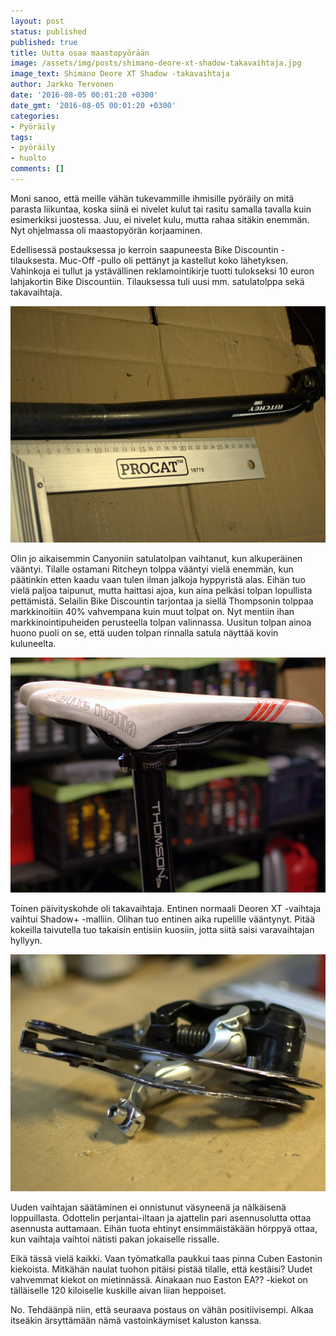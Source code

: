 ```yaml
---
layout: post
status: published
published: true
title: Uutta osaa maastopyörään
image: /assets/img/posts/shimano-deore-xt-shadow-takavaihtaja.jpg
image_text: Shimano Deore XT Shadow -takavaihtaja
author: Jarkko Tervonen
date: '2016-08-05 00:01:20 +0300'
date_gmt: '2016-08-05 00:01:20 +0300'
categories:
- Pyöräily
tags:
- pyöräily
- huolto
comments: []
---
```

Moni sanoo, että meille vähän tukevammille ihmisille pyöräily on mitä parasta liikuntaa, koska siinä ei nivelet kulut tai rasitu samalla tavalla kuin esimerkiksi juostessa. Juu, ei nivelet kulu, mutta rahaa sitäkin enemmän. Nyt ohjelmassa oli maastopyörän korjaaminen.

Edellisessä postauksessa jo kerroin saapuneesta Bike Discountin -tilauksesta. Muc-Off -pullo oli pettänyt ja kastellut koko lähetyksen. Vahinkoja ei tullut ja ystävällinen reklamointikirje tuotti tulokseksi 10 euron lahjakortin Bike Discountiin. Tilauksessa tuli uusi mm. satulatolppa sekä takavaihtaja.

<amp-img src="/assets/img/posts/vaantynyt-ritchey-satulatolppa.jpg" alt="Vääntynyt Ritchey-satulatolppa" width="4" height="3" layout="responsive">
  <noscript><img src="/assets/img/posts/vaantynyt-ritchey-satulatolppa.jpg" alt="Vääntynyt Ritchey-satulatolppa" /></noscript>
</amp-img>

Olin jo aikaisemmin Canyoniin satulatolpan vaihtanut, kun alkuperäinen vääntyi. Tilalle ostamani Ritcheyn tolppa vääntyi vielä enemmän, kun päätinkin etten kaadu vaan tulen ilman jalkoja hyppyristä alas. Eihän tuo vielä paljoa taipunut, mutta haittasi ajoa, kun aina pelkäsi tolpan lopullista pettämistä. Selailin Bike Discountin tarjontaa ja siellä Thompsonin tolppaa markkinoitiin 40% vahvempana kuin muut tolpat on. Nyt mentiin ihan markkinointipuheiden perusteella tolpan valinnassa. Uusitun tolpan ainoa huono puoli on se, että uuden tolpan rinnalla satula näyttää kovin kuluneelta.

<amp-img src="/assets/img/posts/thompson-satulatolppa.jpg" alt="Thompson-satulatolppa" width="4" height="3" layout="responsive">
  <noscript><img src="/assets/img/posts/thompson-satulatolppa.jpg" alt="Thompson-satulatolppa" /></noscript>
</amp-img>

Toinen päivityskohde oli takavaihtaja. Entinen normaali Deoren XT -vaihtaja vaihtui Shadow+ -malliin. Olihan tuo entinen aika rupelille vääntynyt. Pitää kokeilla taivutella tuo takaisin entisiin kuosiin, jotta siitä saisi varavaihtajan hyllyyn.

<amp-img src="/assets/img/posts/kolhuja-ottanut-shimanon-deore-xt-takavaihtaja.jpg" alt="Kolhuja ottanut Shimanon Deore XT -takavaihtaja" width="4" height="3" layout="responsive">
  <noscript><img src="/assets/img/posts/kolhuja-ottanut-shimanon-deore-xt-takavaihtaja.jpg" alt="Kolhuja ottanut Shimanon Deore XT -takavaihtaja" /></noscript>
</amp-img>

Uuden vaihtajan säätäminen ei onnistunut väsyneenä ja nälkäisenä loppuillasta. Odottelin perjantai-iltaan ja ajattelin pari asennusolutta ottaa asennusta auttamaan. Eihän tuota ehtinyt ensimmäistäkään hörppyä ottaa, kun vaihtaja vaihtoi nätisti pakan jokaiselle rissalle.

Eikä tässä vielä kaikki. Vaan työmatkalla paukkui taas pinna Cuben Eastonin kiekoista. Mitkähän naulat tuohon pitäisi pistää tilalle, että kestäisi? Uudet vahvemmat kiekot on mietinnässä. Ainakaan nuo Easton EA?? -kiekot on tälläiselle 120 kiloiselle kuskille aivan liian heppoiset.

No. Tehdäänpä niin, että seuraava postaus on vähän positiivisempi. Alkaa itseäkin ärsyttämään nämä vastoinkäymiset kaluston kanssa.
